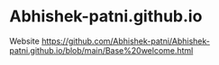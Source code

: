 # Abhishek-patni.github.io
Website
https://github.com/Abhishek-patni/Abhishek-patni.github.io/blob/main/Base%20welcome.html
